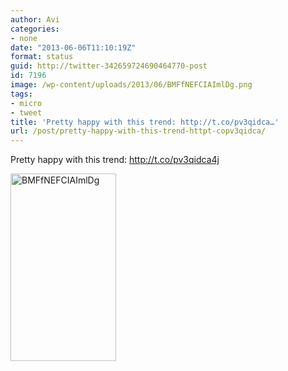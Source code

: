 ```yaml
---
author: Avi
categories:
- none
date: "2013-06-06T11:10:19Z"
format: status
guid: http://twitter-342659724690464770-post
id: 7196
image: /wp-content/uploads/2013/06/BMFfNEFCIAImlDg.png
tags:
- micro
- tweet
title: 'Pretty happy with this trend: http://t.co/pv3qidca…'
url: /post/pretty-happy-with-this-trend-httpt-copv3qidca/
---
```

Pretty happy with this trend: http://t.co/pv3qidca4j

<img width="169" height="300" src="http://aviflax.com/wp-content/uploads/2013/06/BMFfNEFCIAImlDg.png" class="attachment-medium" alt="BMFfNEFCIAImlDg" />